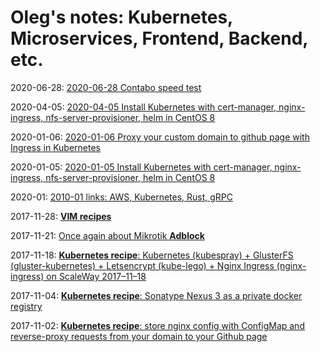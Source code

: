 # Oleg's notes: Kubernetes, Microservices, Frontend, Backend, etc.

2020-06-28: [2020-06-28 Contabo speed test](notes/2020-06-28_contabo_speed_test/index.md)

2020-04-05: [2020-04-05 Install Kubernetes with cert-manager, nginx-ingress, nfs-server-provisioner, helm in CentOS 8](notes/2020-04-05_install_kubernetes_in_centos_8/index.md)

2020-01-06: [2020-01-06 Proxy your custom domain to github page with Ingress in Kubernetes](notes/2020-01-06_proxy_github_page_thru_kebernetes/index.md)

2020-01-05: [2020-01-05 Install Kubernetes with cert-manager, nginx-ingress, nfs-server-provisioner, helm in CentOS 8](notes/2020-01-05_install_kubernetes_in_centos_8/index.md)

2020-01: [2010-01 links: AWS, Kubernetes, Rust, gRPC](notes/2020-01-01_links/index.md)

2017-11-28: [**VIM recipes**](recipes/2017-11-28-vim-recipes.md)

2017-11-21: [Once again about Mikrotik **Adblock**](recipes/2017-11-21-mikrotik-adblock.md)



2017-11-18: [**Kubernetes recipe**: Kubernetes (kubespray) + GlusterFS (gluster-kubernetes) + Letsencrypt (kube-lego) + Nginx Ingress (nginx-ingress) on ScaleWay 2017–11–18](recipes/2017-11-18-kubernetes-recipe-kubernetes-glusterfs-nginx-ingres-kube-lego-on-scaleway.md)



2017-11-04: [**Kubernetes recipe**: Sonatype Nexus 3 as a private docker registry](recipes/2017-11-04-kubernetes-recipe-sonatype-nexus-3-as-private-docker-registry.md)



2017-11-02: [**Kubernetes recipe**: store nginx config with ConfigMap and reverse-proxy requests from your domain to your Github page](recipes/2017-11-02-kubernetes-recipe-store-nginx-config-in-configmap.md)
